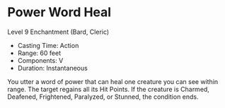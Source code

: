 # Power Word Heal
Level 9 Enchantment (Bard, Cleric)

- Casting Time: Action
- Range: 60 feet
- Components: V
- Duration: Instantaneous

You utter a word of power that can heal one creature you can see within range. The target regains all its Hit Points. If the creature is Charmed, Deafened, Frightened, Paralyzed, or Stunned, the condition ends.
